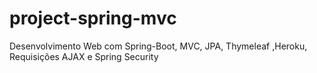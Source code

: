 # project-spring-mvc
 Desenvolvimento Web com Spring-Boot, MVC, JPA, Thymeleaf ,Heroku, Requisições AJAX e Spring Security
 


